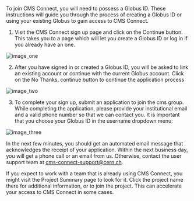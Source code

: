 To join CMS Connect, you will need to possess a Globus ID. These instructions
will guide you through the process of creating a Globus ID or using your
existing Globus to gain access to CMS Connect.

1. Visit the CMS Connect sign up page and click on the Continue button.
This takes you to a page which will let you create a Globus ID or log in if you
already have an one.

![image_one](http://connect.uscms.org/assets/images/signup/CMS-Globus-slide1.png)

2. After you have signed in or created a Globus ID, you will be asked to link an
existing account or continue with the current Globus account. Click on the
No Thanks, continue button to continue the application process

![image_two](http://connect.uscms.org/assets/images/signup/Globus-slide2.png)

3. To complete your sign up, submit an application to join the cms group.
While completing the application, please provide your institutional email and a
valid phone number so that we can contact you. It is important that you choose
your Globus ID in the username dropdown menu:

![image_three](http://connect.uscms.org/assets/images/signup/Globus-slide3.png)

In the next few minutes, you should get an automated email message that
acknowledges the receipt of your application. Within the next business day, you
will get a phone call or an email from us. Otherwise, contact the user support
team at [cms-connect-support@cern.ch](mailto:cms-connect-support@cern.ch).

If you expect to work with a team that is already using CMS Connect, you might
visit the Project Summary page to look for it. Click the project name there for
additional information, or to join the project. This can accelerate your access
to CMS Connect in some cases.
